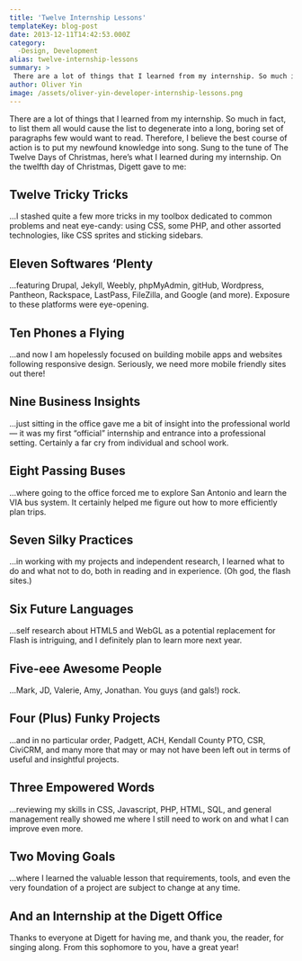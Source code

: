 ```yaml
---
title: 'Twelve Internship Lessons'
templateKey: blog-post
date: 2013-12-11T14:42:53.000Z
category: 
  -Design, Development
alias: twelve-internship-lessons
summary: > 
 There are a lot of things that I learned from my internship. So much in fact, to list them all would cause the list to degenerate into a long, boring set of paragraphs few would want to read. Therefore, I believe the best course of action is to put my newfound knowledge into song. Sung to the tune of The Twelve Days of Christmas, here’s what I learned during my internship.
author: Oliver Yin
image: /assets/oliver-yin-developer-internship-lessons.png
---
```


There are a lot of things that I learned from my internship. So much in fact, to list them all would cause the list to degenerate into a long, boring set of paragraphs few would want to read. Therefore, I believe the best course of action is to put my newfound knowledge into song. Sung to the tune of The Twelve Days of Christmas, here’s what I learned during my internship. On the twelfth day of Christmas, Digett gave to me:

Twelve Tricky Tricks
--------------------

...I stashed quite a few more tricks in my toolbox dedicated to common problems and neat eye-candy: using CSS, some PHP, and other assorted technologies, like CSS sprites and sticking sidebars.

Eleven Softwares ‘Plenty
------------------------

...featuring Drupal, Jekyll, Weebly, phpMyAdmin, gitHub, Wordpress, Pantheon, Rackspace, LastPass, FileZilla, and Google (and more). Exposure to these platforms were eye-opening.

Ten Phones a Flying
-------------------

...and now I am hopelessly focused on building mobile apps and websites following responsive design. Seriously, we need more mobile friendly sites out there!

Nine Business Insights
----------------------

...just sitting in the office gave me a bit of insight into the professional world — it was my first “official” internship and entrance into a professional setting. Certainly a far cry from individual and school work.

Eight Passing Buses
-------------------

...where going to the office forced me to explore San Antonio and learn the VIA bus system. It certainly helped me figure out how to more efficiently plan trips.

Seven Silky Practices
---------------------

…in working with my projects and independent research, I learned what to do and what not to do, both in reading and in experience. (Oh god, the flash sites.)

Six Future Languages
--------------------

...self research about HTML5 and WebGL as a potential replacement for Flash is intriguing, and I definitely plan to learn more next year.

Five-eee Awesome People
-----------------------

...Mark, JD, Valerie, Amy, Jonathan. You guys (and gals!) rock.

Four (Plus) Funky Projects
--------------------------

...and in no particular order, Padgett, ACH, Kendall County PTO, CSR, CiviCRM, and many more that may or may not have been left out in terms of useful and insightful projects.

Three Empowered Words
---------------------

...reviewing my skills in CSS, Javascript, PHP, HTML, SQL, and general management really showed me where I still need to work on and what I can improve even more.

Two Moving Goals
----------------

...where I learned the valuable lesson that requirements, tools, and even the very foundation of a project are subject to change at any time.

And an Internship at the Digett Office
--------------------------------------

Thanks to everyone at Digett for having me, and thank you, the reader, for singing along. From this sophomore to you, have a great year!